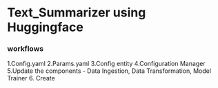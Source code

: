 # Text_Summarizer using Huggingface

### workflows

1.Config.yaml
2.Params.yaml
3.Config entity
4.Configuration Manager
5.Update the components - Data Ingestion, Data Transformation, Model Trainer
6. Create 